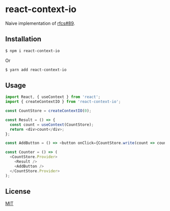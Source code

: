 # react-context-io

Naive implementation of [rfcs#89](https://github.com/reactjs/rfcs/pull/89).

## Installation

```bash
$ npm i react-context-io
```

Or

```bash
$ yarn add react-context-io
```

## Usage

```js
import React, { useContext } from 'react';
import { createContextIO } from 'react-context-io';

const CountStore = createContextIO(0);

const Result = () => {
  const count = useContext(CountStore);
  return <div>count</div>;
};

const AddButton = () => <button onClick={CountStore.write(count => count + 1)}>+</button>;

const Counter = () => (
  <CountStore.Provider>
    <Result />
    <AddButton />
  </CountStore.Provider>
);
```

## License

[MIT](LICENSE)
